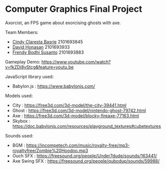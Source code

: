 # Computer Graphics Final Project

Axorcist, an FPS game about exorcising ghosts with axe.

Team Members:
- <a href="https://github.com/cindyclarestabasrie/">Cindy Claresta Basrie</a> 2101693845
- <a href="https://github.com/davidhonasan/">David Honasan</a>          2101693933
- <a href="https://github.com/Frendy222/">Frendy Bodhi Susanto</a>  2101693883

Gameplay Demo: https://www.youtube.com/watch?v=fkZDj8yStcg&feature=youtu.be

JavaScript library used:
- Babylon.js : https://www.babylonjs.com/

Models used:
- City    : https://free3d.com/3d-model/the-city-39441.html
- Ghost   : https://free3d.com/3d-model/nintendo-ghost-79742.html
- Axe     : https://free3d.com/3d-model/blocky-fireaxe-77163.html
- Skybox  : https://doc.babylonjs.com/resources/playground_textures#cubetextures


Sounds used:
- BGM           : https://incompetech.com/music/royalty-free/mp3-royaltyfree/Zombie%20Hoodoo.mp3
- Ouch SFX      : https://freesound.org/people/Under7dude/sounds/163441/
- Axe Swing SFX : https://freesound.org/people/qubodup/sounds/59988/

